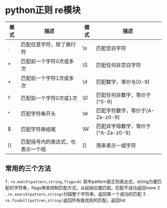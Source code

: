 # python正则 re模块 
| 模式 | 描述 | 模式 | 描述 |
| --- | --- | --- | --- |
| . | 匹配任意字符，除了换行符 | \s | 匹配空白字符 |
| * | 匹配前一个字符0次或多次 | \S | 匹配任何非空白字符 |
| + | 匹配前一个字符1次或多次 | \d | 匹配数字，等价与[0-9] |
| ? | 匹配前一个字符0次或1次 | \D | 匹配任何非数字，等价于[^0-9] |
| ^ | 匹配字符串开头 | \w | 匹配字符数字，等价于[A-Za-z0-9] |
| $ | 匹配字符串结尾 | \W | 匹配非字母数字，等价于[^A-Za-z0-9] |
| () | 匹配括号内的表达式，也表示一个组 | [] | 用来表示一组字符 |
## 常用的三个方法
1 . `re.match(pattern,string,flags=0)` 其中pattern是正则表达式，string为要匹配的字符串，flags用来控制匹配方式。从起始位置匹配。匹配不成功返回none
2 . `re.search(pattern,string)`扫描整个字符串，返回第一个成功的匹配
3 . `re.findall(pattren,string)`返回所有能找到的匹配，返回list
